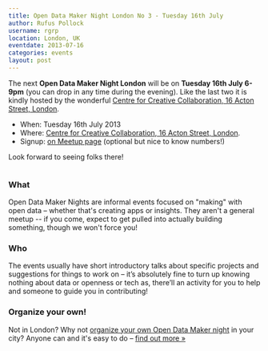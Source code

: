 ```yaml
---
title: Open Data Maker Night London No 3 - Tuesday 16th July
author: Rufus Pollock
username: rgrp
location: London, UK
eventdate: 2013-07-16
categories: events
layout: post
---
```


The next **Open Data Maker Night London** will be on **Tuesday 16th July 6-9pm** (you can drop in any time during the evening). Like the last two it is kindly hosted by the wonderful [Centre for Creative Collaboration, 16 Acton Street, London][c4cc].

* When: Tuesday 16th July 2013
* Where: [Centre for Creative Collaboration, 16 Acton Street, London][c4cc].
* Signup: [on Meetup page][meetup] (optional but nice to know numbers!)

Look forward to seeing folks there!

<img src="http://farm9.staticflickr.com/8524/8500104205_4e209ef952.jpg" alt="" />

[c4cc]: http://creative-collaboration.net/about/contact/
[meetup]: http://www.meetup.com/OpenKnowledgeFoundation/London-GB/984832/

### What

Open Data Maker Nights are informal events focused on "making" with open data – whether that's creating apps or insights. They aren't a general meetup -- if you come, expect to get pulled into actually building something, though we won't force you!

### Who

The events usually have short introductory talks about specific projects and suggestions for things to work on – it’s absolutely fine to turn up knowing nothing about data or openness or tech as, there’ll an activity for you to help and someone to guide you in contributing!

### Organize your own!

Not in London? Why not [organize your own Open Data Maker night][run] in your city? Anyone can and it's easy to do &ndash; [find out more &raquo;][run]

[run]: /events/open-data-maker/

